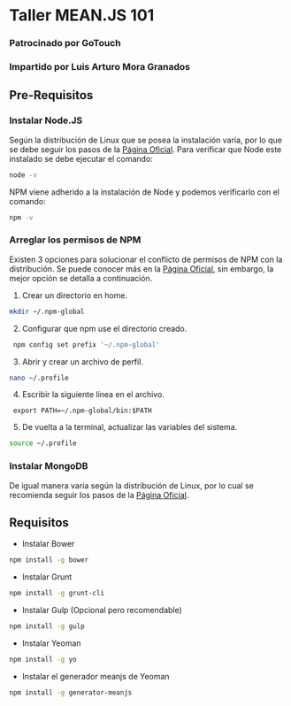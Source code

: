 # Taller MEAN.JS 101

### Patrocinado por GoTouch
### Impartido por Luis Arturo Mora Granados

## Pre-Requisitos
### Instalar Node.JS

Según la distribución de Linux que se posea la instalación varía, por lo que se debe seguir los pasos de la [Página Oficial](https://nodejs.org/en/download/package-manager/).
Para verificar que Node este instalado se debe ejecutar el comando:
``` bash
node -v
```

NPM viene adherido a la instalación de Node y podemos verificarlo con el comando:
``` bash
npm -v
```

### Arreglar los permisos de NPM 

Existen 3 opciones para solucionar el conflicto de permisos de NPM con la distribución. Se puede conocer más en la [Página Oficial](https://docs.npmjs.com/getting-started/fixing-npm-permissions), sin embargo, la mejor opción se detalla a continuación.

1. Crear un directorio en home.
``` bash
mkdir ~/.npm-global
```
2. Configurar que npm use el directorio creado.
``` bash
 npm config set prefix '~/.npm-global'
```

3. Abrir y crear un archivo de perfil.
``` bash
nano ~/.profile
```

4. Escribir la siguiente línea en el archivo.
```
 export PATH=~/.npm-global/bin:$PATH
```

5. De vuelta a la terminal, actualizar las variables del sistema.
``` bash
source ~/.profile
```

### Instalar MongoDB 

De igual manera varía según la distribución de Linux, por lo cual se recomienda seguir los pasos
de la [Página Oficial](https://docs.mongodb.com/manual/administration/install-on-linux/).

## Requisitos

- Instalar Bower
``` bash
npm install -g bower
```

- Instalar Grunt
``` bash
npm install -g grunt-cli
```

- Instalar Gulp (Opcional pero recomendable)
``` bash
npm install -g gulp
```

- Instalar Yeoman
``` bash
npm install -g yo
```

- Instalar el generador meanjs de Yeoman
``` bash
npm install -g generator-meanjs
```